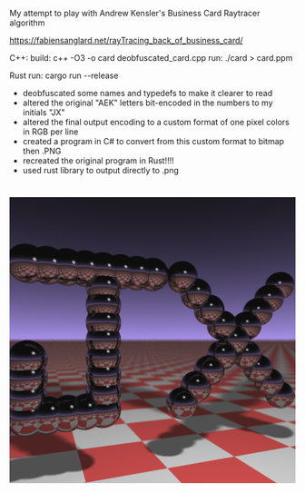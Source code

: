 My attempt to play with Andrew Kensler's Business Card Raytracer algorithm

https://fabiensanglard.net/rayTracing_back_of_business_card/

C++:
    build: c++ -O3 -o card deobfuscated_card.cpp
    run: ./card > card.ppm

Rust
    run: cargo run --release


- deobfuscated some names and typedefs to make it clearer to read
- altered the original "AEK" letters bit-encoded in the numbers to my initials "JX"
- altered the final output encoding to a custom format of one pixel colors in RGB per line
- created a program in C# to convert from this custom format to bitmap then .PNG
- recreated the original program in Rust!!!!
- used rust library to output directly to .png


# ![3D Rendered output with my initials](https://github.com/Lothyriel/BusinessCardRayTracer/blob/main/output.png)
